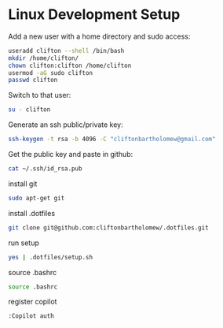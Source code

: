# Linux Development Setup

Add a new user with a home directory and sudo access:
```bash
useradd clifton --shell /bin/bash
mkdir /home/clifton/
chown clifton:clifton /home/clifton
usermod -aG sudo clifton
passwd clifton
```

Switch to that user:
```bash
su - clifton
```


Generate an ssh public/private key:
```bash
ssh-keygen -t rsa -b 4096 -C "cliftonbartholomew@gmail.com"
```

Get the public key and paste in github:
```bash
cat ~/.ssh/id_rsa.pub
```

install git
```bash
sudo apt-get git
```


install .dotfiles
```bash
git clone git@github.com:cliftonbartholomew/.dotfiles.git 
```

run setup
```bash
yes | .dotfiles/setup.sh
```

source .bashrc
```bash
source .bashrc
```
register copilot
```bash
:Copilot auth
```
